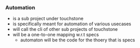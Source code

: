 ### Automation
- is a sub project under touchstone
- is specifically meant for automation of various usecases
- will call the cli of other sub projects of touchstone
- will be a one-to-one mapping w.r.t specs
  - automaton will be the code for the thoery that is specs
